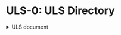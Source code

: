 # ULS-0: ULS Directory

<details>
<summary>ULS document</summary>

> <a href="https://github.com/MakeWheels-Runoob/un-language/blob/Un-0.1/Un%20Language%20Standard/ULS-0.md"> ULS-0 (ULS directory) </a>

> <a href="https://github.com/MakeWheels-Runoob/un-language/blob/Un-0.1/Un%20Language%20Standard/ULS-1.md"> ULS-1 (What's ULS) </a>

> <a href="https://github.com/MakeWheels-Runoob/un-language/blob/Un-0.1/Un%20Language%20Standard/ULS-2.md"> ULS-2 (Keyword of Un) </a>

> <a href="https://github.com/MakeWheels-Runoob/un-language/blob/Un-0.1/Un%20Language%20Standard/ULS-3.md"> ULS-3 (Type of Un) </a>

> <a href="https://github.com/MakeWheels-Runoob/un-language/blob/Un-0.1/Un%20Language%20Standard/ULS-4.md"> ULS-4 (Symbol of Un) </a>

> <a href="https://github.com/MakeWheels-Runoob/un-language/blob/Un-0.1/Un%20Language%20Standard/ULS-5.md"> ULS-5 (Un basic syntax) </a>
</details>
